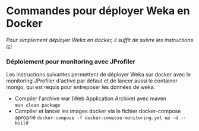 # Commandes pour déployer Weka en Docker

*Pour simplement déployer Weka en docker, il suffit de suivre les instructions [ici](https://github.com/sam2schwab/jguwekarest/blob/master/doc/DockerImageDeployment.md)*

### Déploiement pour monitoring avec JProfiler

Les instructions suivantes permettent de déployer Weka sur docker avec le monitoring JProfiler d'activé par défaut et de lancer aussi le container mongo, qui est requis pour entreposer les données de weka.

* Compiler l'archive war (Web Application Archive) avec maven   
  `mvn clean package`
* Compiler et lancer les images docker via le fichier docker-compose aproprié
  `docker-compose -f docker-compose-monitoring.yml up -d --build`
  
